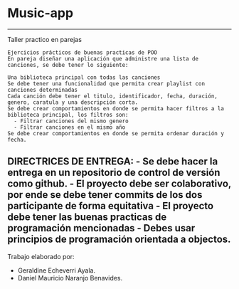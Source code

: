 # Music-app
-----------------------------------------
Taller practico en parejas 

    Ejercicios prácticos de buenas practicas de POO
    En pareja diseñar una aplicación que administre una lista de canciones, se debe tener lo siguiente:

    Una biblioteca principal con todas las canciones 
    Se debe tener una funcionalidad que permita crear playlist con canciones determinadas 
    Cada canción debe tener el titulo, identificador, fecha, duración, genero, caratula y una descripción corta.
    Se debe crear comportamientos en donde se permita hacer filtros a la biblioteca principal, los filtros son:
      - Filtrar canciones del mismo genero
      - Filtrar canciones en el mismo año
    Se debe crear comportamientos en donde se permita ordenar duración y fecha.


  DIRECTRICES DE ENTREGA:
    - Se debe hacer la entrega en un repositorio de control de versión como github.
    - El proyecto debe ser colaborativo, por ende se debe tener commits de los dos participante de forma equitativa 
    - El proyecto debe tener las buenas practicas de programación mencionadas
    - Debes usar principios de programación orientada a objectos.
-----------------------------------------

Trabajo elaborado por:

- Geraldine Echeverri Ayala.
- Daniel Mauricio Naranjo Benavides.
